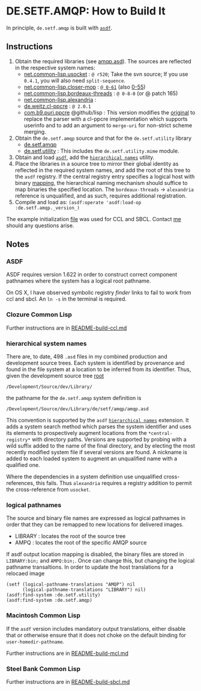 
DE.SETF.AMQP: How to Build It
============

In principle, `de.setf.amqp` is built with [`asdf`](http://www.common-lisp.net/projects/asdf).


## Instructions

  1. Obtain the required libraries (see [amqp.asd](file://amqp.asd)). The sources are reflected in the respective
system names:
      * [net.common-lisp.usocket](http://common-lisp.net/project/usocket/) : `@ r520`; Take the svn source; 
        If you use `0.4.1`, you will also need `split-sequence`.
      * [net.common-lisp.closer-mop](http://common-lisp.net/project/closer/) : [`@ 0-61`](http://common-lisp.net/project/closer/ftp/closer-mop_0.61.tar.gz)
        (also [0-55](http://common-lisp.net/project/closer/ftp/))
      * [net.common-lisp.bordeaux-threads](http://common-lisp.net/project/bordeaux-threads/) : `@ 0-8-0` (or @ patch 165)
      * [net.common-lisp.alexandria](http://common-lisp.net/projects/alexandria/) : 
      * [de.weitz.cl-ppcre](http://weitz.de/cl-ppcre/) : `@ 2.0.1`
      * [com.b9.puri.ppcre](http://github.com/lisp/com.b9.puri.ppcre) @github/lisp :
         This version modifies the [original](http://puri.b9.com/) to replace the parser with
         a cl-ppcre implementation which supports userinfo and to add an argument to `merge-uri` for non-strict
         scheme merging.
  2. Obtain the `de.setf.amqp` source and that for the `de.setf.utility` library
      * [de.setf.amqp](http://github.com/lisp/de.setf.amqp)
      * [de.setf.utility](http://github.com/lisp/de.setf.utility) :
         This includes the `de.setf.utility.mime` module.
  3. Obtain and load [`asdf`](http://common-lisp.net/projects/asdf/), add the
     [`hierarchical names`](http://github.com/lisp/de.setf.utility/blob/master/asdf/hierarchical-names.lisp) utility.
  4. Place the libraries in a source tree to mirror their global identity as reflected in the required system 
     names, and add the root of this tree to the `asdf` registry. If the central registry entry specifies a logical
     host with binary [mapping](http://github.com/lisp/de.setf.utility/blob/master/pathnames.lisp),
     the hierarchical naming mechanism should suffice to map binaries the specified location.
     The `bordeaux-threads` -> `alexandria` reference is unqualified, and as such, requires additional registration. 
  5. Compile and load as: `(asdf:operate 'asdf:load-op :de.setf.amqp._version_)`

The example initialization [file](./build-init.lisp) was used for CCL and SBCL. Contact [me](mailto:james.anderson@setf.de) should any questions arise.

## Notes

### ASDF

ASDF requires version 1.622 in order to construct correct component pathnames where the system has a logical root pathname.

On OS X, I have observed symbolic registry _finder_ links to fail to work from ccl and sbcl. An `ln -s` in the terminal is required.

### Clozure Common Lisp

Further instructions are in [README-build-ccl.md](./README-build-ccl.md)


### hierarchical system names

 There are, to date, 498 `.asd` files in my combined production and development source trees.
Each system is identified by provenance and found in the file system at a location to be inferred from its identifier. Thus, given the
development source tree [root](./tree.txt)

    /Development/Source/dev/Library/

the pathname for the `de.setf.amqp` system definition is

    /Development/Source/dev/Library/de/setf/amqp/amqp.asd

This convention is supported by the `asdf`
[`hierarchical names`](http://github.com/lisp/de.setf.utility/blob/master/asdf/hierarchical-names.lisp)
extension.
It adds a system search method which parses the system identifier and uses its elements to
prospectively augment locations from the `*central-registry*` with directory paths.
Versions are supported by probing with a wild suffix added to the name of the final directory, and by
electing the most recently modified system file if several versions are found.
A nickname is added to each loaded system to augment an unqualified name with a qualified one.

Where the dependencies in a system definition use unqualified cross-references, this fails.
Thus `alexandria` requires a registry addition to permit the cross-reference from `usocket`.


### logical pathnames

The source and binary file names are expressed as logical pathnames in order that they can be
remapped to new locations for delivered images.

- LIBRARY : locates the root of the source tree
- AMPQ    : locates the root of the specific AMQP source

If asdf output location mapping is disabled, the binary files are stored in `LIBRARY:bin;` and `AMPQ:bin;`.
Once can change this, but changing the logical pathname transaltions.
In order to update the host translations for a relocaed image

    (setf (logical-pathname-translations "AMQP") nil
          (logical-pathname-translations "LIBRARY") nil)
    (asdf:find-system :de.setf.utility)
    (asdf:find-system :de.setf.amqp)


### Macintosh Common Lisp

If the `asdf` version includes mandatory output translations, either disable that or
otherwise ensure that it does not choke on the default binding for `user-homedir-pathname`.

Further instructions are in [README-build-mcl.md](./README-build-mcl.md)


### Steel Bank Common Lisp

Further instructions are in [README-build-sbcl.md](./README-build-sbcl.md)